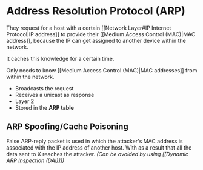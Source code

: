 # Address Resolution Protocol (ARP)
They request for a host with a certain [[Network Layer#IP Internet Protocol|IP address]] to provide their [[Medium Access Control (MAC)|MAC address]], because the IP can get assigned to another device within the network.

It caches this knowledge for a certain time.

Only needs to know [[Medium Access Control (MAC)|MAC addresses]] from within the network.

- Broadcasts the request
- Receives a unicast as response
- Layer 2
- Stored in the **ARP table**

## ARP Spoofing/Cache Poisoning
False ARP-reply packet is used in which the attacker's MAC address is associated with the IP address of another host. With as a result that all the data sent to X reaches the attacker. *(Can be avoided by using [[Dynamic ARP Inspection (DAI)]])*
